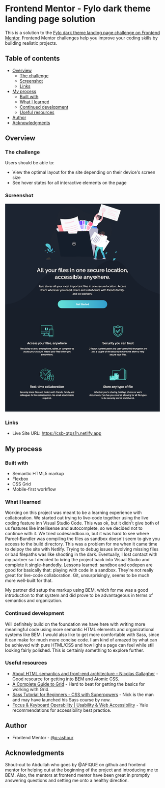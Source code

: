 # Frontend Mentor - Fylo dark theme landing page solution

This is a solution to the [Fylo dark theme landing page challenge on Frontend Mentor](https://www.frontendmentor.io/challenges/fylo-dark-theme-landing-page-5ca5f2d21e82137ec91a50fd). Frontend Mentor challenges help you improve your coding skills by building realistic projects. 

## Table of contents

- [Overview](#overview)
  - [The challenge](#the-challenge)
  - [Screenshot](#screenshot)
  - [Links](#links)
- [My process](#my-process)
  - [Built with](#built-with)
  - [What I learned](#what-i-learned)
  - [Continued development](#continued-development)
  - [Useful resources](#useful-resources)
- [Author](#author)
- [Acknowledgments](#acknowledgments)

## Overview

### The challenge

Users should be able to:

- View the optimal layout for the site depending on their device's screen size
- See hover states for all interactive elements on the page

### Screenshot

![](./screenshot.png)

### Links

- Live Site URL: https://csb-qtps1h.netlify.app

## My process

### Built with

- Semantic HTML5 markup
- Flexbox
- CSS Grid
- Mobile-first workflow

### What I learned

Working on this project was meant to be a learning experience with collaboration. We started out trying to live-code together using the live coding feature inn Visual Studio Code. This was ok, but it didn't give both of us features like intellisense and autocomplete, so we decided not to continue with it. We tried codesandbox.io, but it was hard to see where Parcel-Bundler was compiling the files as sandbox doesn't seem to give you access to the build directory. This was a problem for me when it came time to delpoy the site with Netlify. Trying to debug issues involving missing files or bad filepaths was like shooting in the dark. Eventually, I lost contact with my partner so I decided to bring the project back into Visual Studio and complete it single-handedly. Lessons learned: sandbox and codepen are good for basically that: playing with code in a sandbox. They're not really great for live-code collaboration. Git, unsurprisingly, seems to be much more well-built for that.

My partner did setup the markup using BEM, which for me was a good introduction to that system and did prove to be advantageous in terms of semantics and organization.

### Continued development

Will definitely build on the foundation we have here with writing more meaningful code using more semantic HTML elements and organizational systems like BEM. I would also like to get more comfortable with Sass, since it can make for much more concise code. I am kind of amazed by what can be achieved with pure HTML/CSS and how light a page can feel while still looking fairly polished. This is certainly something to explore further.


### Useful resources

- [About HTML semantics and front-end architecture – Nicolas Gallagher](https://nicolasgallagher.com/about-html-semantics-front-end-architecture/) - Good resource for getting into BEM and Atomic CSS.
- [A Complete Guide to Grid](https://css-tricks.com/snippets/css/complete-guide-grid/) - Hard to beat for getting the basics for working with Grid.
- [Sass Tutorial for Beginners - CSS with Superpowers](https://www.youtube.com/watch?v=_a5j7KoflTs) - Nick is the man and may have launched his Sass course by now.
- [Focus & Keyboard Operability | Usability & Web Accessibility](https://usability.yale.edu/web-accessibility/articles/focus-keyboard-operability) - Yale recommendations for accessibility best practice.

## Author

- Frontend Mentor - [@o-ashour](https://www.frontendmentor.io/profile/o-ashour)

## Acknowledgments

Shout-out to Abdullah who goes by @AFIQUE on github and frontend mentor for helping out at the beginning of the project and introducing me to BEM. Also, the mentors at frontend mentor have been great in promptly answering questions and setting me onto a healthy direction.

